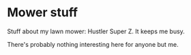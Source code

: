 Mower stuff
===========

Stuff about my lawn mower: Hustler Super Z.  It keeps me busy.

There's probably nothing interesting here for anyone but me.
